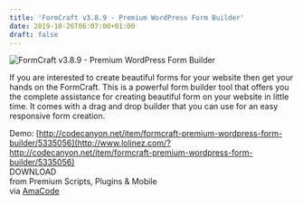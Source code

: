 ```yaml
---
title: 'FormCraft v3.8.9 - Premium WordPress Form Builder'
date: 2019-10-26T06:07:00+01:00
draft: false
---
```


![FormCraft v3.8.9 - Premium WordPress Form Builder](https://www.codelist.cc/uploads/posts/2017-08/1501951690_formcraft.jpg "FormCraft v3.8.9 - Premium WordPress Form Builder")  
  
If you are interested to create beautiful forms for your website then get your hands on the FormCraft. This is a powerful form builder tool that offers you the complete assistance for creating beautiful form on your website in little time. It comes with a drag and drop builder that you can use for an easy responsive form creation.  
  
Demo: [http://codecanyon.net/item/formcraft-premium-wordpress-form-builder/5335056](http://www.lolinez.com/?http://codecanyon.net/item/formcraft-premium-wordpress-form-builder/5335056)  
DOWNLOAD  
from Premium Scripts, Plugins & Mobile  
via [AmaCode](https://amazcode.ooo)